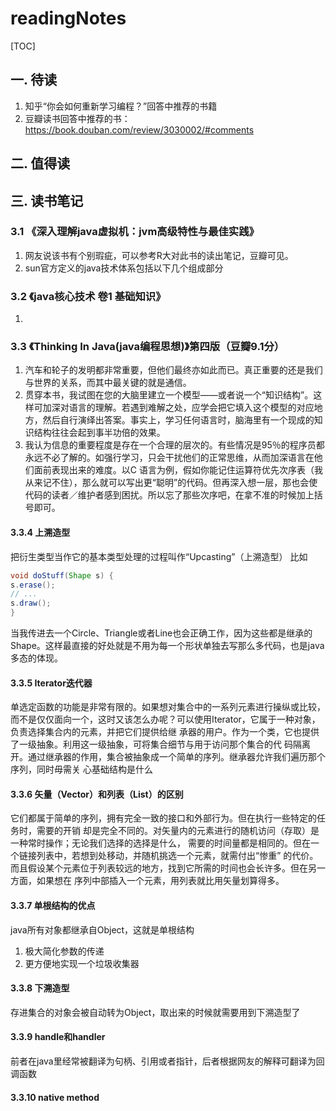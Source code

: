 # readingNotes
[TOC]
## 一. 待读
1. 知乎“你会如何重新学习编程？”回答中推荐的书籍  
2. 豆瓣读书回答中推荐的书：https://book.douban.com/review/3030002/#comments
## 二. 值得读
## 三. 读书笔记
### 3.1 《深入理解java虚拟机：jvm高级特性与最佳实践》
1. 网友说该书有个别瑕疵，可以参考R大对此书的读出笔记，豆瓣可见。
2. sun官方定义的java技术体系包括以下几个组成部分
### 3.2 《java核心技术 卷1 基础知识》
1. 
### 3.3 《Thinking In Java(java编程思想)》第四版（豆瓣9.1分）
1. 汽车和轮子的发明都非常重要，但他们最终亦如此而已。真正重要的还是我们与世界的关系，而其中最关键的就是通信。
2. 贯穿本书，我试图在您的大脑里建立一个模型——或者说一个“知识结构”。这样可加深对语言的理解。若遇到难解之处，应学会把它填入这个模型的对应地方，然后自行演绎出答案。事实上，学习任何语言时，脑海里有一个现成的知识结构往往会起到事半功倍的效果。
3. 我认为信息的重要程度是存在一个合理的层次的。有些情况是95％的程序员都永远不必了解的。如强行学习，只会干扰他们的正常思维，从而加深语言在他们面前表现出来的难度。以C 语言为例，假如你能记住运算符优先次序表（我从来记不住），那么就可以写出更“聪明”的代码。但再深入想一层，那也会使代码的读者／维护者感到困扰。所以忘了那些次序吧，在拿不准的时候加上括号即可。
#### 3.3.4 上溯造型
把衍生类型当作它的基本类型处理的过程叫作“Upcasting”（上溯造型）
比如
```Java
void doStuff(Shape s) {
s.erase();
// ...
s.draw();
}
```
当我传进去一个Circle、Triangle或者Line也会正确工作，因为这些都是继承的Shape。这样最直接的好处就是不用为每一个形状单独去写那么多代码，也是java多态的体现。
#### 3.3.5 Iterator迭代器
单选定函数的功能是非常有限的。如果想对集合中的一系列元素进行操纵或比较，而不是仅仅面向一个，这时又该怎么办呢？可以使用Iterator，它属于一种对象，负责选择集合内的元素，并把它们提供给继
承器的用户。作为一个类，它也提供了一级抽象。利用这一级抽象，可将集合细节与用于访问那个集合的代
码隔离开。通过继承器的作用，集合被抽象成一个简单的序列。继承器允许我们遍历那个序列，同时毋需关
心基础结构是什么
#### 3.3.6 矢量（Vector）和列表（List）的区别
它们都属于简单的序列，拥有完全一致的接口和外部行为。但在执行一些特定的任务时，需要的开销
却是完全不同的。对矢量内的元素进行的随机访问（存取）是一种常时操作；无论我们选择的选择是什么，
需要的时间量都是相同的。但在一个链接列表中，若想到处移动，并随机挑选一个元素，就需付出“惨重”
的代价。而且假设某个元素位于列表较远的地方，找到它所需的时间也会长许多。但在另一方面，如果想在
序列中部插入一个元素，用列表就比用矢量划算得多。
#### 3.3.7 单根结构的优点
java所有对象都继承自Object，这就是单根结构
1. 极大简化参数的传递
2. 更方便地实现一个垃圾收集器
#### 3.3.8 下溯造型
存进集合的对象会被自动转为Object，取出来的时候就需要用到下溯造型了
#### 3.3.9 handle和handler
前者在java里经常被翻译为句柄、引用或者指针，后者根据网友的解释可翻译为回调函数
#### 3.3.10 native method
